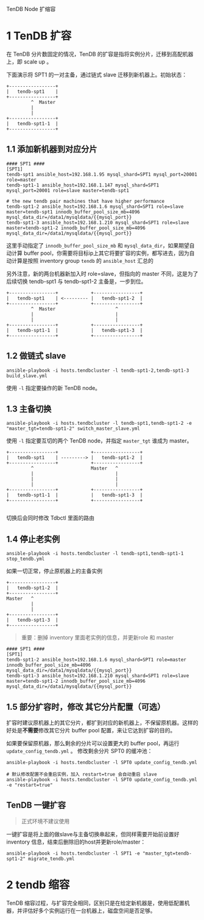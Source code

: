 TenDB Node 扩缩容

# 1 TenDB 扩容
在 TenDB 分片数固定的情况，TenDB 的扩容是指将实例分片，迁移到高配机器上，即 scale up 。

下面演示将 SPT1 的一对主备，通过链式 slave 迁移到新机器上。初始状态：
```
+-----------------+
|   tendb-spt1    |
+-----------------+
         ^  Master
         |        
         |        
+-----------------+
|   tendb-spt1-1  |
+-----------------+
```

## 1.1 添加新机器到对应分片
```
#### SPT1 ####
[SPT1]
tendb-spt1 ansible_host=192.168.1.95 mysql_shard=SPT1 mysql_port=20001 role=master
tendb-spt1-1 ansible_host=192.168.1.147 mysql_shard=SPT1 mysql_port=20001 role=slave master=tendb-spt1

# the new tendb pair machines that have higher performance
tendb-spt1-2 ansible_host=192.168.1.6 mysql_shard=SPT1 role=slave master=tendb-spt1 innodb_buffer_pool_size_mb=4096 mysql_data_dir=/data1/mysqldata/{{mysql_port}}
tendb-spt1-3 ansible_host=192.168.1.210 mysql_shard=SPT1 role=slave master=tendb-spt1-2 innodb_buffer_pool_size_mb=4096 mysql_data_dir=/data1/mysqldata/{{mysql_port}}
```
这里手动指定了 `innodb_buffer_pool_size_mb` 和 `mysql_data_dir`，如果期望自动计算 buffer pool，你需要将目标ip上其它将要扩容的实例，都写进去，因为自动计算是按照 inventory group `tendb` 的 `ansible_host` 汇总的

另外注意，新的两台机器新加入时 role=slave，但指向的 master 不同，这是为了后续切换 tendb-spt1 与 tendb-spt1-2 主备是，一步到位。
```
+-----------------+            +-----------------+
|   tendb-spt1    | <--------- |   tendb-spt1-2  |
+-----------------+            +-----------------+
         ^  Master                      ^         
         |                              |         
         |                              |         
+-----------------+            +-----------------+
|   tendb-spt1-1  |            |   tendb-spt1-3  |
+-----------------+            +-----------------+
```

## 1.2 做链式 slave
```
ansible-playbook -i hosts.tendbcluster -l tendb-spt1-2,tendb-spt1-3 build_slave.yml
```
使用 `-l` 指定要操作的新 TenDB node。

## 1.3 主备切换
```
ansible-playbook -i hosts.tendbcluster -l tendb-spt1,tendb-spt1-2 -e "master_tgt=tendb-spt1-2" switch_master_slave.yml
```
使用 `-l` 指定要互切的两个 TenDB node，并指定 `master_tgt` 谁成为 master。

```
+-----------------+            +-----------------+         
|   tendb-spt1    | ---------> |   tendb-spt1-2  |         
+-----------------+            +-----------------+         
         ^                     Master   ^                  
         |                              |                  
         |                              |                  
         |                              |                  
+-----------------+            +-----------------+         
|   tendb-spt1-1  |            |   tendb-spt1-3  |         
+-----------------+            +-----------------+         
                                                    
```

切换后会同时修改 Tdbctl 里面的路由

## 1.4 停止老实例
```
ansible-playbook -i hosts.tendbcluster -l tendb-spt1,tendb-spt1-1 stop_tendb.yml
```
如果一切正常，停止原机器上的主备实例
```
+-----------------+
|   tendb-spt1-2  |
+-----------------+
Master   ^         
         |         
         |         
+-----------------+
|   tendb-spt1-3  |
+-----------------+
```

> 重要：删掉 inventory 里面老实例的信息，并更新role 和 master

```
#### SPT1 ####
[SPT1]
tendb-spt1-2 ansible_host=192.168.1.6 mysql_shard=SPT1 role=master innodb_buffer_pool_size_mb=4096 mysql_data_dir=/data1/mysqldata/{{mysql_port}}
tendb-spt1-3 ansible_host=192.168.1.210 mysql_shard=SPT1 role=slave master=tendb-spt1-2 innodb_buffer_pool_size_mb=4096 mysql_data_dir=/data1/mysqldata/{{mysql_port}}
```

## 1.5 部分扩容时，修改 其它分片配置（可选）
扩容时建议原机器上的其它分片，都扩到对应的新机器上，不保留原机器。这样的好处是**不需要**修改其它分片 buffer pool 配置，来让它达到扩容的目的。

如果要保留原机器，那么剩余的分片可以设置更大的 buffer pool，再运行 `update_config_tendb.yml` 。
修改剩余分片 SPT0 的缓冲池：
```
ansible-playbook -i hosts.tendbcluster -l SPT0 update_config_tendb.yml

# 默认修改配置不会重启实例，加入 restart=true 会自动重启 slave
ansible-playbook -i hosts.tendbcluster -l SPT0 update_config_tendb.yml -e "restart=true"
```

## TenDB 一键扩容
> 正式环境不建议使用

一键扩容是将上面的做slave与主备切换串起来，但同样需要开始前设置好 inventory 信息，结束后删除旧的host并更新role/master：

```
ansible-playbook -i hosts.tendbcluster -l SPT1 -e "master_tgt=tendb-spt1-2" migrate_tendb.yml
```

# 2 tendb 缩容
TenDB 缩容过程，与扩容完全相同，区别只是在给定新机器是，使用低配置机器，并评估好多个实例运行在一台机器上，磁盘空间是否足够。

